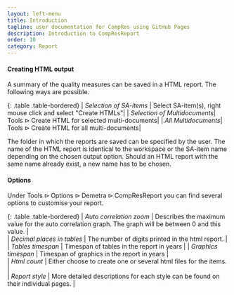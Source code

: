 ```yaml
---
layout: left-menu
title: Introduction
tagline: user documentation for CompRes using GitHub Pages
description: Introduction to CompResReport
order: 10
category: Report
---
```


#### Creating HTML output

A summary of the quality measures can be saved in a HTML report. The following ways are possible.

{: .table .table-bordered}
| *Selection of SA-items* | Select SA-item(s), right mouse click and select "Create HTMLs"|
| *Selection of Multidocuments*| $\text{Tools}  \rhd \text{Create HTML for selected multi-documents}$|
| *All Multidocuments*| $\text{Tools}  \rhd \text{Create HTML for all multi-documents}$|


The folder in which the reports are saved can be specified by the user. The name of the HTML report is identical to the workspace or the SA-item name depending on the chosen output option. Should an HTML report with the same name already exist, a new name has to be chosen.


#### Options

Under $\text{Tools} \rhd \text{Options} \rhd \text{Demetra} \rhd \text{CompResReport}$ you can find several options to customise your report.

{: .table .table-bordered}
| *Auto correlation zoom* | Describes the maximum value for the auto correlation graph. The graph will be between 0 and this value. | 	
| *Decimal places in tables* | The number of digits printed in the html report. | 	
| *Tables timespan* | Timespan of tables in the report in years | 
| *Graphics timespan* | Timespan of graphics in the report in years | 	
| *Html count* | Either choose to create one or several html files for the items. | 	
| *Report style* | More detailed descriptions for each style can be found on their individual pages. | 

